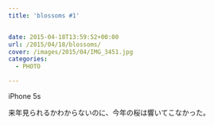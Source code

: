 ```yaml
---
title: 'blossoms #1'


date: 2015-04-18T13:59:52+00:00
url: /2015/04/18/blossoms/
cover: /images/2015/04/IMG_3451.jpg
categories:
  - PHOTO

---
```

iPhone 5s

来年見られるかわからないのに、今年の桜は響いてこなかった。
